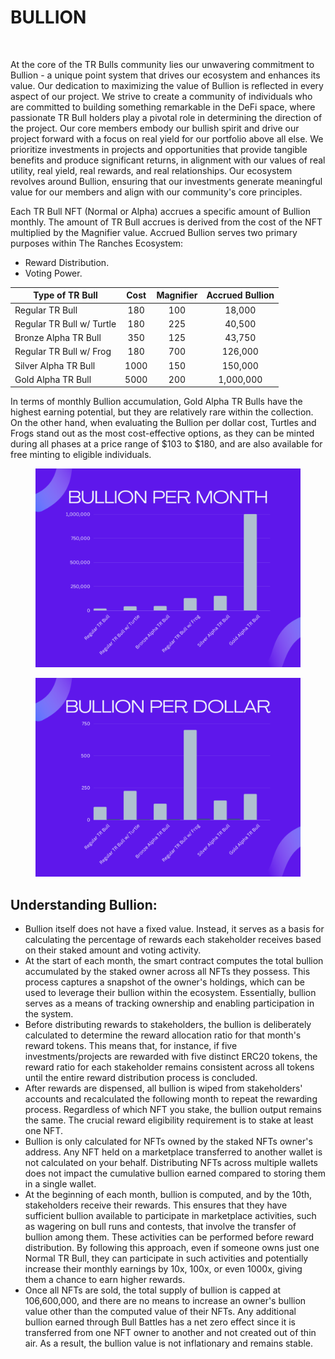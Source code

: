 # BULLION

<figure><img src="../../../.gitbook/assets/2.png" alt=""><figcaption></figcaption></figure>

At the core of the TR Bulls community lies our unwavering commitment to Bullion - a unique point system that drives our ecosystem and enhances its value. Our dedication to maximizing the value of Bullion is reflected in every aspect of our project. We strive to create a community of individuals who are committed to building something remarkable in the DeFi space, where passionate TR Bull holders play a pivotal role in determining the direction of the project. Our core members embody our bullish spirit and drive our project forward with a focus on real yield for our portfolio above all else. We prioritize investments in projects and opportunities that provide tangible benefits and produce significant returns, in alignment with our values of real utility, real yield, real rewards, and real relationships. Our ecosystem revolves around Bullion, ensuring that our investments generate meaningful value for our members and align with our community's core principles.



Each TR Bull NFT (Normal or Alpha) accrues a specific amount of Bullion monthly. The amount of TR Bull accrues is derived from the cost of the NFT multiplied by the Magnifier value. Accrued Bullion serves two primary purposes within The Ranches Ecosystem:

* Reward Distribution.
* Voting Power.

| Type of TR Bull           | Cost | Magnifier | Accrued Bullion  |
| ------------------------- | :--: | :-------: | :--------------: |
| Regular TR Bull           |  180 |    100    |      18,000      |
| Regular TR Bull w/ Turtle |  180 |    225    |      40,500      |
| Bronze Alpha TR Bull      |  350 |    125    |      43,750      |
| Regular TR Bull w/ Frog   |  180 |    700    |      126,000     |
| Silver Alpha TR Bull      | 1000 |    150    |      150,000     |
| Gold Alpha TR Bull        | 5000 |    200    |     1,000,000    |



In terms of monthly Bullion accumulation, Gold Alpha TR Bulls have the highest earning potential, but they are relatively rare within the collection. On the other hand, when evaluating the Bullion per dollar cost, Turtles and Frogs stand out as the most cost-effective options, as they can be minted during all phases at a price range of $103 to $180, and are also available for free minting to eligible individuals.

<figure><img src="../../../.gitbook/assets/Bar Chart Statistic.png" alt=""><figcaption></figcaption></figure>

<figure><img src="../../../.gitbook/assets/Bar Chart Statistic (1).png" alt=""><figcaption></figcaption></figure>

##

## Understanding Bullion:&#x20;

* Bullion itself does not have a fixed value. Instead, it serves as a basis for calculating the percentage of rewards each stakeholder receives based on their staked amount and voting activity.
* At the start of each month, the smart contract computes the total bullion accumulated by the staked owner across all NFTs they possess. This process captures a snapshot of the owner's holdings, which can be used to leverage their bullion within the ecosystem. Essentially, bullion serves as a means of tracking ownership and enabling participation in the system.
* Before distributing rewards to stakeholders, the bullion is deliberately calculated to determine the reward allocation ratio for that month's reward tokens. This means that, for instance, if five investments/projects are rewarded with five distinct ERC20 tokens, the reward ratio for each stakeholder remains consistent across all tokens until the entire reward distribution process is concluded.
* After rewards are dispensed, all bullion is wiped from stakeholders' accounts and recalculated the following month to repeat the rewarding process. Regardless of which NFT you stake, the bullion output remains the same. The crucial reward eligibility requirement is to stake at least one NFT.
* Bullion is only calculated for NFTs owned by the staked NFTs owner's address. Any NFT held on a marketplace transferred to another wallet is not calculated on your behalf. Distributing NFTs across multiple wallets does not impact the cumulative bullion earned compared to storing them in a single wallet.
* At the beginning of each month, bullion is computed, and by the 10th, stakeholders receive their rewards. This ensures that they have sufficient bullion available to participate in marketplace activities, such as wagering on bull runs and contests, that involve the transfer of bullion among them. These activities can be performed before reward distribution. By following this approach, even if someone owns just one Normal TR Bull, they can participate in such activities and potentially increase their monthly earnings by 10x, 100x, or even 1000x, giving them a chance to earn higher rewards.
* Once all NFTs are sold, the total supply of bullion is capped at 106,600,000, and there are no means to increase an owner's bullion value other than the computed value of their NFTs. Any additional bullion earned through Bull Battles has a net zero effect since it is transferred from one NFT owner to another and not created out of thin air. As a result, the bullion value is not inflationary and remains stable.

